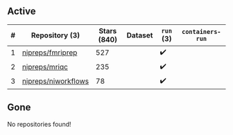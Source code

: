 ## Active
| # | Repository (3) | Stars (840) | Dataset | `run` (3) | `containers-run` |
| --- | --- | --- | --- | --- | --- |
| 1 | [nipreps/fmriprep](https://github.com/nipreps/fmriprep) | 527 |  | :heavy_check_mark: |  |
| 2 | [nipreps/mriqc](https://github.com/nipreps/mriqc) | 235 |  | :heavy_check_mark: |  |
| 3 | [nipreps/niworkflows](https://github.com/nipreps/niworkflows) | 78 |  | :heavy_check_mark: |  |

## Gone
No repositories found!
